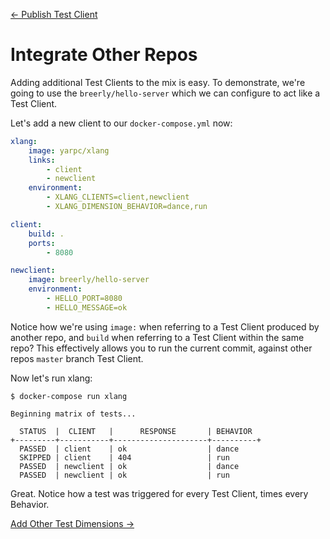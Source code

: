 [← Publish Test Client](publish-test-client.md)

# Integrate Other Repos

Adding additional Test Clients to the mix is easy. To demonstrate, we're going to use the
`breerly/hello-server` which we can configure to act like a Test Client.

Let's add a new client to our `docker-compose.yml` now:
```yml
xlang:
    image: yarpc/xlang
    links:
        - client
        - newclient
    environment:
        - XLANG_CLIENTS=client,newclient
        - XLANG_DIMENSION_BEHAVIOR=dance,run

client:
    build: .
    ports:
        - 8080

newclient:
    image: breerly/hello-server
    environment:
        - HELLO_PORT=8080
        - HELLO_MESSAGE=ok
```

Notice how we're using `image:` when referring to a Test Client
produced by another repo, and `build` when referring to a Test Client within
the same repo? This effectively allows you to run the current commit, against other
repos `master` branch Test Client.

Now let's run xlang:

```
$ docker-compose run xlang

Beginning matrix of tests...

  STATUS  |  CLIENT   |      RESPONSE       | BEHAVIOR
+---------+-----------+---------------------+----------+
  PASSED  | client    | ok                  | dance
  SKIPPED | client    | 404                 | run
  PASSED  | newclient | ok                  | dance
  PASSED  | newclient | ok                  | run

```

Great. Notice how a test was triggered for every Test Client, times every Behavior.

[Add Other Test Dimensions →](add-other-dimensions.md)
